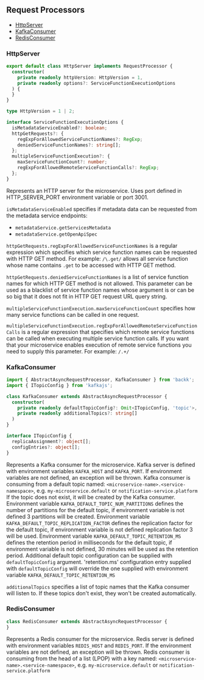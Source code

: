 ## Request Processors

- [HttpServer](#http-server)
- [KafkaConsumer](#kafka-consumer)
- [RedisConsumer](#redis-consumer)

### <a name="http-server"></a> HttpServer

```typescript
export default class HttpServer implements RequestProcessor {
  constructor(
    private readonly httpVersion: HttpVersion = 1,
    private readonly options?: ServiceFunctionExecutionOptions
  ) {
  }
}

type HttpVersion = 1 | 2;

interface ServiceFunctionExecutionOptions {
  isMetadataServiceEnabled?: boolean;
  httpGetRequests?: {
    regExpForAllowedServiceFunctionNames?: RegExp;
    deniedServiceFunctionNames?: string[];
  };
  multipleServiceFunctionExecution?: {
    maxServiceFunctionCount?: number;
    regExpForAllowedRemoteServiceFunctionCalls?: RegExp;
  };
}
```

Represents an HTTP server for the microservice.
Uses port defined in HTTP_SERVER_PORT environment variable or port 3001.

`isMetadataServiceEnabled` specifies if metadata data can be requested from the metadata service endpoints: 
- `metadataService.getServicesMetadata`
- `metadataService.getOpenApiSpec`

`httpGetRequests.regExpForAllowedServiceFunctionNames` is a regular expression which specifies which service function names can be requested
with HTTP GET method. For example: `/\.get/` allows all service function whose name contains `.get` to be accessed with HTTP GET method.

`httpGetRequests.deniedServiceFunctionNames` is a list of service function names for which HTTP GET method is not allowed.
This parameter can be used as a blacklist of service function names whose argument is or can be so big that it does not fit in HTTP GET request URL query string.

`multipleServiceFunctionExecution.maxServiceFunctionCount` specifies how many service functions can be called in one request.

`multipleServiceFunctionExecution.regExpForAllowedRemoteServiceFunctionCalls` is a regular expression that specifies which remote service functions can be called when executing multiple service function calls. If you want that your microservice enables execution of remote service functions you need to supply this parameter.
For example: `/.+/`

### <a name="kafka-consumer"></a> KafkaConsumer

```typescript
import { AbstractAsyncRequestProcessor, KafkaConsumer } from 'backk';
import { ITopicConfig } from 'kafkajs';

class KafkaConsumer extends AbstractAsyncRequestProcessor {
  constructor(
    private readonly defaultTopicConfig?: Omit<ITopicConfig, 'topic'>,
    private readonly additionalTopics?: string[]
  )
}

interface ITopicConfig {
  replicaAssignment?: object[];
  configEntries?: object[];
}
```

Represents a Kafka consumer for the microservice.
Kafka server is defined with environment variables `KAFKA_HOST` and `KAFKA_PORT`. If environment variables are not defined, an exception will be thrown.
Kafka consumer is consuming from a default topic named: `<microservice-name>.<service-namespace>`, e.g. `my-microservice.default` or `notification-service.platform`
If the topic does not exist, it will be created by the Kafka consumer.
Environment variable `KAFKA_DEFAULT_TOPIC_NUM_PARTITIONS` defines the number of partitions for the default topic, if environment variable is not defined 3 partitions will be created.
Environment variable `KAFKA_DEFAULT_TOPIC_REPLICATION_FACTOR` defines the replication factor for the default topic, if environment variable is not defined replication factor 3 will be used.
Environment variable `KAFKA_DEFAULT_TOPIC_RETENTION_MS` defines the retention period in milliseconds for the default topic, if environment variable is not defined, 30 minutes will be used as the retention period.
Additional default topic configuration can be supplied with `defaultTopicConfig` argument. 'retention.ms' configuration entry supplied with `defaultTopicConfig` will override the one supplied with environment variable `KAFKA_DEFAULT_TOPIC_RETENTION_MS`

`additionalTopics` specifies a list of topic names that the Kafka consumer will listen to. If these topics don't exist, they won't be created automatically.

### <a name="redis-consumer"></a> RedisConsumer

```typescript
class RedisConsumer extends AbstractAsyncRequestProcessor {
}
```

Represents a Redis consumer for the microservice.
Redis server is defined with environment variables `REDIS_HOST` and `REDIS_PORT`. If the environment variables are not defined, an exception will be thrown.
Redis consumer is consuming from the head of a list (LPOP) with a key named: `<microservice-name>.<service-namespace>`, e.g. `my-microservice.default` or `notification-service.platform`
